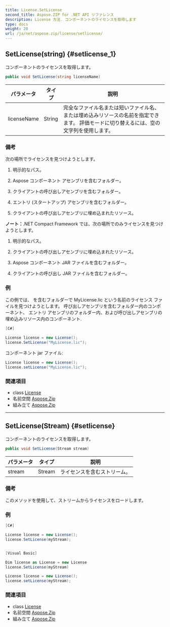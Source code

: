 ```yaml
---
title: License.SetLicense
second_title: Aspose.ZIP for .NET API リファレンス
description: License 方法. コンポーネントのライセンスを取得します
type: docs
weight: 20
url: /ja/net/aspose.zip/license/setlicense/
---
```

## SetLicense(string) {#setlicense_1}

コンポーネントのライセンスを取得します。

```csharp
public void SetLicense(string licenseName)
```

| パラメータ | タイプ | 説明 |
| --- | --- | --- |
| licenseName | String | 完全なファイル名または短いファイル名、または埋め込みリソースの名前を指定できます。 評価モードに切り替えるには、空の文字列を使用します。 |

### 備考

次の場所でライセンスを見つけようとします。

1. 明示的なパス。

2. Aspose コンポーネント アセンブリを含むフォルダー。

3. クライアントの呼び出しアセンブリを含むフォルダー。

4. エントリ (スタートアップ) アセンブリを含むフォルダー。

5. クライアントの呼び出しアセンブリに埋め込まれたリソース。

**ノート：**.NET Compact Framework では、次の場所でのみライセンスを見つけようとします。

1. 明示的なパス。

2. クライアントの呼び出しアセンブリに埋め込まれたリソース。

2. Aspose コンポーネント JAR ファイルを含むフォルダー。

3. クライアントの呼び出し JAR ファイルを含むフォルダー。

### 例

この例では、 を含むフォルダーで MyLicense.lic という名前のライセンス ファイルを見つけようとします。 呼び出しアセンブリを含むフォルダー内のコンポーネント、 エントリ アセンブリのフォルダー内、および呼び出しアセンブリの埋め込みリソース内のコンポーネント.

```csharp
[C#]

License license = new License();
license.SetLicense("MyLicense.lic");
```

コンポーネント jar ファイル:

```csharp
License license = new License();
license.setLicense("MyLicense.lic");
```

### 関連項目

* class [License](../)
* 名前空間 [Aspose.Zip](../../license/)
* 組み立て [Aspose.Zip](../../../)

---

## SetLicense(Stream) {#setlicense}

コンポーネントのライセンスを取得します。

```csharp
public void SetLicense(Stream stream)
```

| パラメータ | タイプ | 説明 |
| --- | --- | --- |
| stream | Stream | ライセンスを含むストリーム。 |

### 備考

このメソッドを使用して、ストリームからライセンスをロードします。

### 例

```csharp
[C#]

License license = new License();
license.SetLicense(myStream);


[Visual Basic]

Dim license as License = new License
license.SetLicense(myStream)

License license = new License();
license.setLicense(myStream);
```

### 関連項目

* class [License](../)
* 名前空間 [Aspose.Zip](../../license/)
* 組み立て [Aspose.Zip](../../../)


